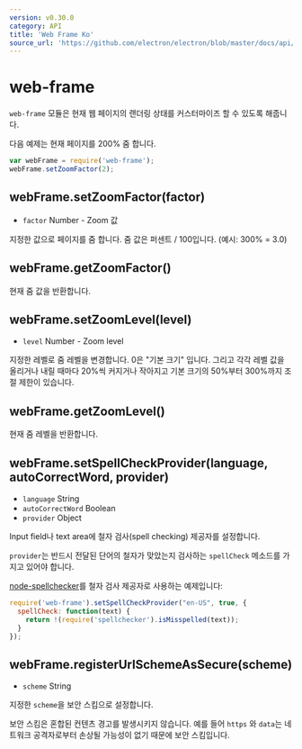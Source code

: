 ```yaml
---
version: v0.30.0
category: API
title: 'Web Frame Ko'
source_url: 'https://github.com/electron/electron/blob/master/docs/api/web-frame-ko.md'
---
```


# web-frame

`web-frame` 모듈은 현재 웹 페이지의 랜더링 상태를 커스터마이즈 할 수 있도록 해줍니다.

다음 예제는 현재 페이지를 200% 줌 합니다.

```javascript
var webFrame = require('web-frame');
webFrame.setZoomFactor(2);
```

## webFrame.setZoomFactor(factor)

* `factor` Number - Zoom 값

지정한 값으로 페이지를 줌 합니다. 줌 값은 퍼센트 / 100입니다. (예시: 300% = 3.0)

## webFrame.getZoomFactor()

현재 줌 값을 반환합니다.

## webFrame.setZoomLevel(level)

* `level` Number - Zoom level

지정한 레벨로 줌 레벨을 변경합니다. 0은 "기본 크기" 입니다.
그리고 각각 레벨 값을 올리거나 내릴 때마다 20%씩 커지거나 작아지고 기본 크기의 50%부터 300%까지 조절 제한이 있습니다.

## webFrame.getZoomLevel()

현재 줌 레벨을 반환합니다.

## webFrame.setSpellCheckProvider(language, autoCorrectWord, provider)

* `language` String
* `autoCorrectWord` Boolean
* `provider` Object

Input field나 text area에 철자 검사(spell checking) 제공자를 설정합니다.

`provider`는 반드시 전달된 단어의 철자가 맞았는지 검사하는 `spellCheck` 메소드를 가지고 있어야 합니다.

[node-spellchecker][spellchecker]를 철자 검사 제공자로 사용하는 예제입니다:

```javascript
require('web-frame').setSpellCheckProvider("en-US", true, {
  spellCheck: function(text) {
    return !(require('spellchecker').isMisspelled(text));
  }
});
```

## webFrame.registerUrlSchemeAsSecure(scheme)

* `scheme` String

지정한 `scheme`을 보안 스킴으로 설정합니다.

보안 스킴은 혼합된 컨텐츠 경고를 발생시키지 않습니다. 예를 들어 `https` 와 `data`는 네트워크 공격자로부터 손상될 가능성이 없기 때문에 보안 스킴입니다.

[spellchecker]: https://github.com/atom/node-spellchecker
